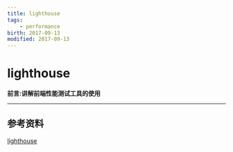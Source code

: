 ```yaml
---
title: lighthouse    
tags: 
    - performance
birth: 2017-09-13      
modified: 2017-09-13      
---
```


lighthouse
===
**前言:讲解前端性能测试工具的使用**

---

## 参考资料
[lighthouse](https://developers.google.com/web/tools/lighthouse/#_1)

